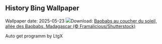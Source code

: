 ## History Bing Wallpaper
Wallpaper date: 2025-05-23
![](https://www.bing.com/th?id=OHR.BaobabAvenue_FR-CA2722897206_UHD.jpg&w=1000)Download: [Baobabs au coucher du soleil, allée des Baobabs, Madagascar (© Framalicious/Shutterstock)](https://www.bing.com/th?id=OHR.BaobabAvenue_FR-CA2722897206_UHD.jpg)

Auto get programm by LtgX
